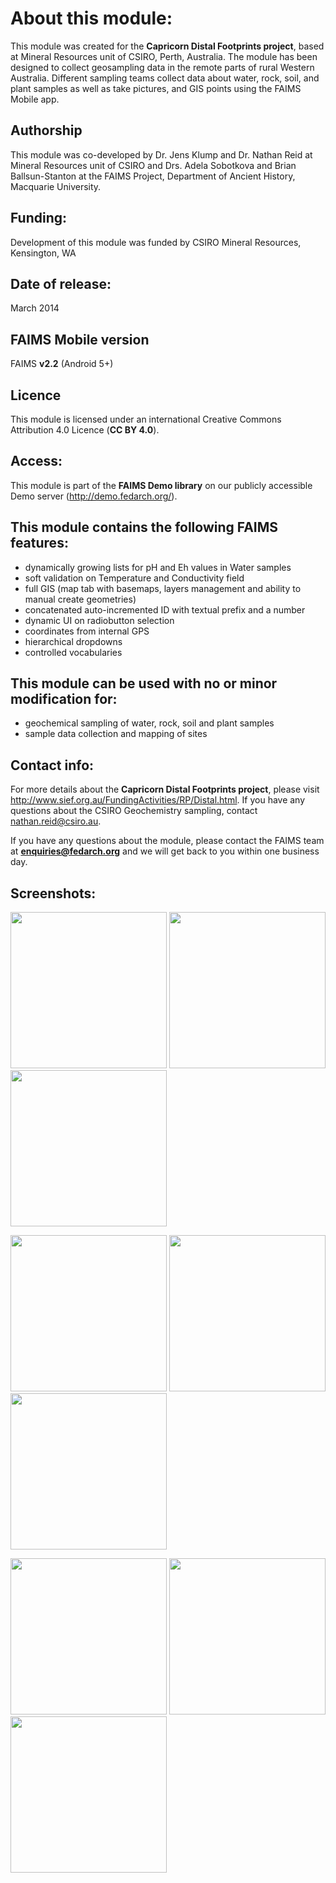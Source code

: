 # About this module:
This module was created for the **Capricorn Distal Footprints project**, based at Mineral Resources unit of CSIRO, Perth, Australia. The module has been designed to collect geosampling data in the remote parts of rural Western Australia. Different sampling teams collect data about water, rock, soil, and plant samples as well as take pictures, and GIS points using the FAIMS Mobile app.

## Authorship
This module was co-developed by Dr. Jens Klump and Dr. Nathan Reid at Mineral Resources unit of CSIRO and Drs. Adela Sobotkova and Brian Ballsun-Stanton at the FAIMS Project, Department of Ancient History, Macquarie University.

## Funding:
Development of this module was funded by CSIRO Mineral Resources, Kensington, WA

## Date of release:
March 2014

## FAIMS Mobile version
FAIMS **v2.2** (Android 5+)

## Licence
This module is licensed under an international Creative Commons Attribution 4.0 Licence (**CC BY 4.0**).

## Access:
This module is part of the **FAIMS Demo library** on our publicly accessible Demo server (http://demo.fedarch.org/). 

## This module contains the following FAIMS features:
* dynamically growing lists for pH and Eh values in Water samples
* soft validation on Temperature and Conductivity field
* full GIS (map tab with basemaps, layers management and ability to manual create geometries)
* concatenated auto-incremented ID with textual prefix and a number
* dynamic UI on radiobutton selection
* coordinates from internal GPS
* hierarchical dropdowns
* controlled vocabularies

## This module can be used with no or minor modification for:
* geochemical sampling of water, rock, soil and plant samples
* sample data collection and mapping of sites

## Contact info:
For more details about the **Capricorn Distal Footprints project**, please visit http://www.sief.org.au/FundingActivities/RP/Distal.html. If you have any questions about the CSIRO Geochemistry sampling, contact nathan.reid@csiro.au.

If you have any questions about the module, please contact the FAIMS team at **enquiries@fedarch.org** and we will get back to you within one business day.

## Screenshots:

<p align="left">
  <img src="https://github.com/FAIMS/CSIRO-Geochemistry-Sampling/blob/master/Screenshots/Screenshot_20170912-105946.png" width="250"/>
  <img src="https://github.com/FAIMS/CSIRO-Geochemistry-Sampling/blob/master/Screenshots/Screenshot_20170912-110105.png" width="250"/>
  <img src="https://github.com/FAIMS/CSIRO-Geochemistry-Sampling/blob/master/Screenshots/Screenshot_20170912-110117.png" width="250"/>
</p>

<p align="left">
  <img src="https://github.com/FAIMS/CSIRO-Geochemistry-Sampling/blob/master/Screenshots/Screenshot_20170912-110130.png" width="250"/>
  <img src="https://github.com/FAIMS/CSIRO-Geochemistry-Sampling/blob/master/Screenshots/Screenshot_20170912-110226.png" width="250"/>
  <img src="https://github.com/FAIMS/CSIRO-Geochemistry-Sampling/blob/master/Screenshots/Screenshot_20170912-110231.png" width="250"/>
</p>

<p align="left">
  <img src="https://github.com/FAIMS/CSIRO-Geochemistry-Sampling/blob/master/Screenshots/Screenshot_20170912-110235.png" width="250"/>
  <img src="https://github.com/FAIMS/CSIRO-Geochemistry-Sampling/blob/master/Screenshots/Screenshot_20170912-110241.png" width="250"/>
  <img src="https://github.com/FAIMS/CSIRO-Geochemistry-Sampling/blob/master/Screenshots/Screenshot_20170912-110355.png" width="250"/>
</p>

